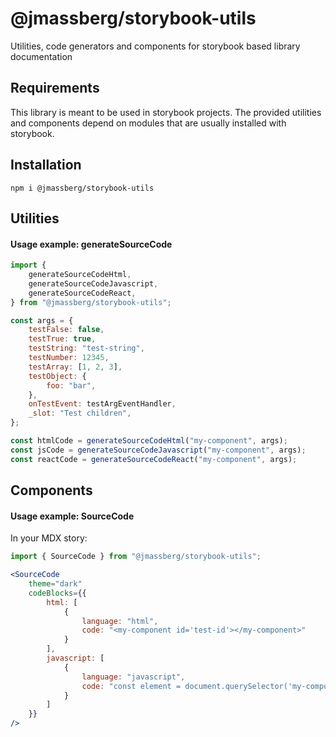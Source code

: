 # @jmassberg/storybook-utils

Utilities, code generators and components for storybook based library documentation

## Requirements

This library is meant to be used in storybook projects.
The provided utilities and components depend on modules that are usually installed with storybook.

## Installation

```shell
npm i @jmassberg/storybook-utils
```

## Utilities

#### Usage example: generateSourceCode

```jsx
import {
    generateSourceCodeHtml,
    generateSourceCodeJavascript,
    generateSourceCodeReact,
} from "@jmassberg/storybook-utils";

const args = {
    testFalse: false,
    testTrue: true,
    testString: "test-string",
    testNumber: 12345,
    testArray: [1, 2, 3],
    testObject: {
        foo: "bar",
    },
    onTestEvent: testArgEventHandler,
    _slot: "Test children",
};

const htmlCode = generateSourceCodeHtml("my-component", args);
const jsCode = generateSourceCodeJavascript("my-component", args);
const reactCode = generateSourceCodeReact("my-component", args);
```

## Components

#### Usage example: SourceCode

In your MDX story:

```jsx
import { SourceCode } from "@jmassberg/storybook-utils";

<SourceCode
    theme="dark"
    codeBlocks={{
        html: [
            {
                language: "html",
                code: "<my-component id='test-id'></my-component>"
            }
        ],
        javascript: [
            {
                language: "javascript",
                code: "const element = document.querySelector('my-component#test-id');"
            }
        ]
    }}
/>
```
